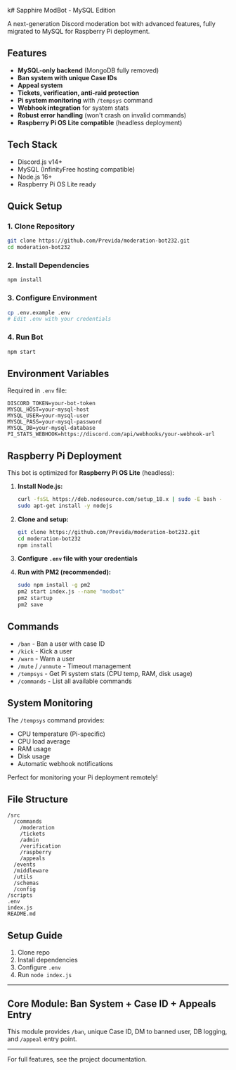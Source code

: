 k# Sapphire ModBot - MySQL Edition

A next-generation Discord moderation bot with advanced features, fully migrated to MySQL for Raspberry Pi deployment.

## Features

* **MySQL-only backend** (MongoDB fully removed)
* **Ban system with unique Case IDs**
* **Appeal system**
* **Tickets, verification, anti-raid protection**
* **Pi system monitoring** with `/tempsys` command
* **Webhook integration** for system stats
* **Robust error handling** (won't crash on invalid commands)
* **Raspberry Pi OS Lite compatible** (headless deployment)

## Tech Stack

* Discord.js v14+
* MySQL (InfinityFree hosting compatible)
* Node.js 16+
* Raspberry Pi OS Lite ready

## Quick Setup

### 1. Clone Repository
```bash
git clone https://github.com/Previda/moderation-bot232.git
cd moderation-bot232
```

### 2. Install Dependencies
```bash
npm install
```

### 3. Configure Environment
```bash
cp .env.example .env
# Edit .env with your credentials
```

### 4. Run Bot
```bash
npm start
```

## Environment Variables

Required in `.env` file:
```
DISCORD_TOKEN=your-bot-token
MYSQL_HOST=your-mysql-host
MYSQL_USER=your-mysql-user
MYSQL_PASS=your-mysql-password
MYSQL_DB=your-mysql-database
PI_STATS_WEBHOOK=https://discord.com/api/webhooks/your-webhook-url
```

## Raspberry Pi Deployment

This bot is optimized for **Raspberry Pi OS Lite** (headless):

1. **Install Node.js:**
   ```bash
   curl -fsSL https://deb.nodesource.com/setup_18.x | sudo -E bash -
   sudo apt-get install -y nodejs
   ```

2. **Clone and setup:**
   ```bash
   git clone https://github.com/Previda/moderation-bot232.git
   cd moderation-bot232
   npm install
   ```

3. **Configure `.env` file with your credentials**

4. **Run with PM2 (recommended):**
   ```bash
   sudo npm install -g pm2
   pm2 start index.js --name "modbot"
   pm2 startup
   pm2 save
   ```

## Commands

* `/ban` - Ban a user with case ID
* `/kick` - Kick a user
* `/warn` - Warn a user
* `/mute` / `/unmute` - Timeout management
* `/tempsys` - Get Pi system stats (CPU temp, RAM, disk usage)
* `/commands` - List all available commands

## System Monitoring

The `/tempsys` command provides:
* CPU temperature (Pi-specific)
* CPU load average
* RAM usage
* Disk usage
* Automatic webhook notifications

Perfect for monitoring your Pi deployment remotely!

## File Structure
```
/src
  /commands
    /moderation
    /tickets
    /admin
    /verification
    /raspberry
    /appeals
  /events
  /middleware
  /utils
  /schemas
  /config
/scripts
.env
index.js
README.md
```

## Setup Guide
1. Clone repo
2. Install dependencies
3. Configure `.env`
4. Run `node index.js`

---

## Core Module: Ban System + Case ID + Appeals Entry
This module provides `/ban`, unique Case ID, DM to banned user, DB logging, and `/appeal` entry point.

---

For full features, see the project documentation.
